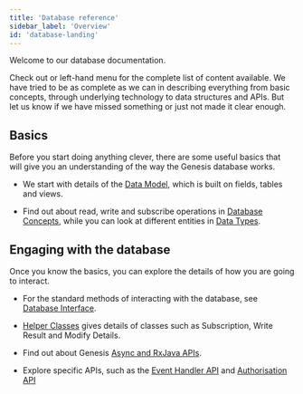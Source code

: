 ```yaml
---
title: 'Database reference'
sidebar_label: 'Overview'
id: 'database-landing'
---
```


Welcome to our database documentation. 

Check out or left-hand menu for the complete list of content available. We have tried to be as complete as we can in describing everything from basic concepts, through underlying technology to data structures and APIs. But let us know if we have missed something or just not made it clear enough.

## Basics

Before you start doing anything clever, there are some useful basics that will give you an understanding of the way the Genesis database works.

- We start with details of the [Data Model](/database/fields-tables-views/fields-tables-views/), which is built on fields, tables and views.

- Find out about read, write and subscribe operations in [Database Concepts](/database/database-concepts/read/), while you can look at different entities in [Data Types](/database/data-types/table-entities/).

## Engaging with the database

Once you know the basics, you can explore the details of how you are going to interact.

- For the standard methods of interacting with the database, see [Database Interface](/database/database-interface/entity-db/).
 
- [Helper Classes](/database/helper-classes/helper-classes/) gives details of classes such as Subscription, Write Result and Modify Details.

- Find out about Genesis [Async and RxJava APIs](/database/types-of-api/async/).

- Explore specific APIs, such as the [Event Handler API](/database/event-handler-api/event-handler-api/) and [Authorisation API](/database/authorisation-api/authorisation-api/)


